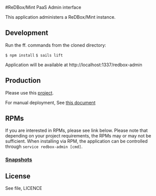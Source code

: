 #ReDBox/Mint PaaS Admin interface

This application administers a ReDBox/Mint instance.

## Development 

Run the ff. commands from the cloned directory:

`$ npm install`
`$ sails lift`

Application will be available at http://localhost:1337/redbox-admin

## Production

Please use this [project](https://github.com/redbox-mint-contrib/puppet_redbox_admin).

For manual deployment, See [this document](http://sailsjs.org/#/documentation/concepts/Deployment)

## RPMs

If you are interested in RPMs, please see link below. Please note that depending on your project requirements, the RPMs may or may not be sufficient. When installing via RPM, the application can be controlled through `service redbox-admin [cmd]`.

### [Snapshots](http://dev.redboxresearchdata.com.au/yum/snapshots/)

License
-------
See file, LICENCE